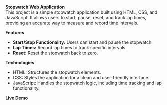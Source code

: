 **Stopwatch Web Application**      
This project is a simple stopwatch application built using HTML, CSS, and JavaScript. It allows users to start, pause, reset, and track lap times, providing an accurate way to measure and record time intervals.

**Features**      
- **Start/Stop Functionality:** Users can start and pause the stopwatch.     
- **Lap Times:** Record lap times to track specific intervals.          
- **Reset:**  Reset the stopwatch back to zero.
  
**Technologies**       
- HTML: Structures the stopwatch elements.       
- CSS: Styles the application for a clean and user-friendly interface.      
- JavaScript: Handles the stopwatch logic, including time tracking and lap functionality.

**Live Demo**
